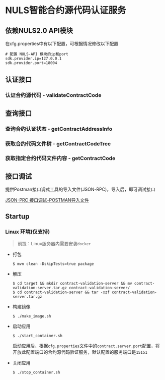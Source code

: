 # NULS智能合约源代码认证服务

## 依赖NULS2.0 API模块

在cfg.properties中有以下配置，可根据情况修改以下配置

```properties
# 配置 NULS-API 模块的ip和port
sdk.provider.ip=127.0.0.1
sdk.provider.port=18004
```

## 认证接口

### 认证合约源代码 - validateContractCode

## 查询接口

### 查询合约认证状态 - getContractAddressInfo

### 获取合约代码文件树 - getContractCodeTree

### 获取指定合约代码文件内容 - getContractCode

## 接口调试

提供Postman接口调式工具的导入文件(JSON-RPC)，导入后，即可调试接口

[JSON-PRC 接口调试-POSTMAN导入文件](https://github.com/nuls-io/nuls-v2-contract-validation-server/blob/master/documents/contract-validation-server_Postman_JSONPRC.json)

## Startup

### Linux 环境(仅支持)

> 前提：Linux服务器内需要安装`docker`

- 打包

      $ mvn clean -DskipTests=true package
    
- 解压

      $ cd target && mkdir contract-validation-server && mv contract-validation-server.tar.gz contract-validation-server/
      $ cd contract-validation-server && tar -xzf contract-validation-server.tar.gz
    
- 构建镜像 

      $ ./make_image.sh
    
- 启动应用

      $ ./start_container.sh
    
    启动应用后，根据`cfg.properties`文件中的`contract.server.port`配置，将开放此配置端口的合约源代码验证服务，默认配置的服务端口是`15151`
    
- 关闭应用

      $ ./stop_container.sh